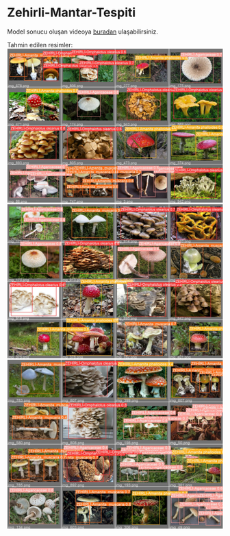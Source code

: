 # Zehirli-Mantar-Tespiti
 
Model sonucu oluşan videoya [buradan](https://youtu.be/zEkKEE4Yrdw) ulaşabilirsiniz.

Tahmin edilen resimler: ![Prediction](yolov5/runs/train/exp/val_batch0_pred.jpg)
![Prediction](yolov5/runs/train/exp/val_batch1_pred.jpg)
![Prediction](yolov5/runs/train/exp/val_batch2_pred.jpg)
